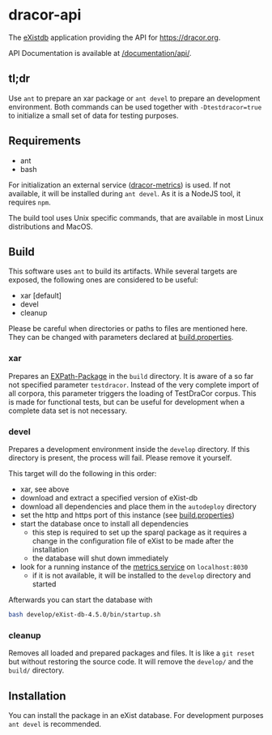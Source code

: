 # dracor-api

The [eXistdb](http://exist-db.org/) application providing the API for
https://dracor.org.

API Documentation is available at [/documentation/api/](https://dracor.org/documentation/api/).

## tl;dr
Use `ant` to prepare an xar package or `ant devel` to prepare an development
environment. Both commands can be used together with `-Dtestdracor=true` to
initialize a small set of data for testing purposes.

## Requirements
- ant
- bash

For initialization an external service ([dracor-metrics](https://github.com/dracor-org/dracor-metrics))
is used. If not available, it will be installed during `ant devel`. As it is a
NodeJS tool, it requires `npm`.

The build tool uses Unix specific commands, that are available in most Linux
distributions and MacOS.

## Build
This software uses `ant` to build its artifacts. While several targets are exposed,
the following ones are considered to be useful:
- xar [default]
- devel
- cleanup

Please be careful when directories or paths to files are mentioned here. They
can be changed with parameters declared at [build.properties](build.properties).

### xar
Prepares an [EXPath-Package](http://expath.org/spec/pkg) in the `build` directory.
It is aware of a so far not specified parameter `testdracor`. Instead of the
very complete import of all corpora, this parameter triggers the loading of
TestDraCor corpus. This is made for functional tests, but can be useful for
development when a complete data set is not necessary.

### devel
Prepares a development environment inside the `develop` directory. If this directory
is present, the process will fail. Please remove it yourself.

This target will do the following in this order:
- xar, see above
- download and extract a specified version of eXist-db
- download all dependencies and place them in the `autodeploy` directory
- set the http and https port of this instance (see [build.properties](build.properties))
- start the database once to install all dependencies
  - this step is required to set up the sparql package as it requires a change
  in the configuration file of eXist to be made after the installation
  - the database will shut down immediately
- look for a running instance of the [metrics service](https://github.com/dracor-org/dracor-metrics) on `localhost:8030`
  - if it is not available, it will be installed to the `develop` directory
  and started

Afterwards you can start the database with
```bash
bash develop/eXist-db-4.5.0/bin/startup.sh
```

### cleanup
Removes all loaded and prepared packages and files. It is like a `git reset` but
without restoring the source code.
It will remove the `develop/` and the `build/` directory.

## Installation
You can install the package in an eXist database. For development purposes
`ant devel` is recommended.
